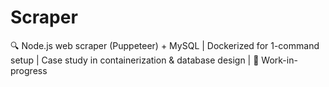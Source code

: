 # Scraper
🔍 Node.js web scraper (Puppeteer) + MySQL | Dockerized for 1-command setup | Case study in containerization &amp; database design | 🚧 Work-in-progress
